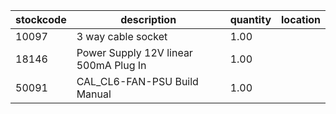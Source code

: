 |stockcode|description|quantity|location|
|---------|-----------|--------|--------|
|10097|3 way cable socket|1.00||
|18146|Power Supply 12V linear 500mA Plug In|1.00||
|50091|CAL_CL6-FAN-PSU Build Manual|1.00||
